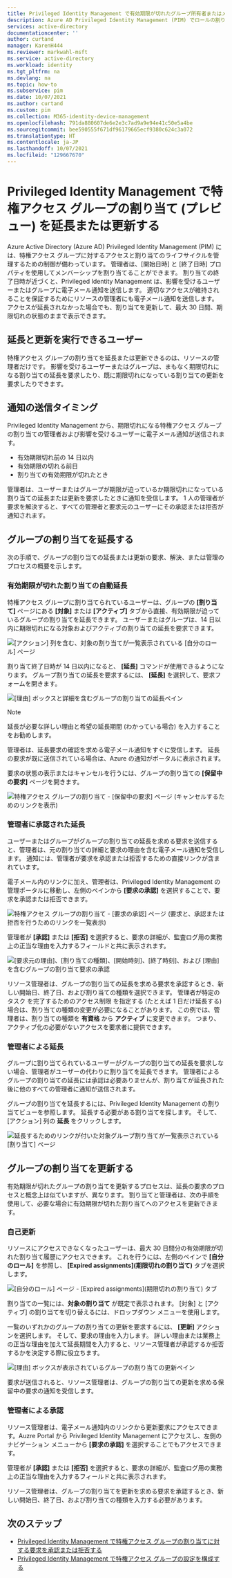 ```yaml
---
title: Privileged Identity Management で有効期限が切れたグループ所有者またはメンバー割り当てを更新する - Azure AD | Microsoft Docs
description: Azure AD Privileged Identity Management (PIM) でロールの割り当て可能なグループの割り当てを延長または更新する方法について説明します。
services: active-directory
documentationcenter: ''
author: curtand
manager: KarenH444
ms.reviewer: markwahl-msft
ms.service: active-directory
ms.workload: identity
ms.tgt_pltfrm: na
ms.devlang: na
ms.topic: how-to
ms.subservice: pim
ms.date: 10/07/2021
ms.author: curtand
ms.custom: pim
ms.collection: M365-identity-device-management
ms.openlocfilehash: 791da880607de6e2e3c7ad9a9e94e41c50e5a4be
ms.sourcegitcommit: bee590555f671df96179665ecf9380c624c3a072
ms.translationtype: HT
ms.contentlocale: ja-JP
ms.lasthandoff: 10/07/2021
ms.locfileid: "129667670"
---
```

# <a name="extend-or-renew-privileged-access-group-assignments-preview-in-privileged-identity-management"></a>Privileged Identity Management で特権アクセス グループの割り当て (プレビュー) を延長または更新する

Azure Active Directory (Azure AD) Privileged Identity Management (PIM) には、特権アクセス グループに対するアクセスと割り当てのライフサイクルを管理するための制御が備わっています。 管理者は、[開始日時] と [終了日時] プロパティを使用してメンバーシップを割り当てることができます。 割り当ての終了日時が近づくと、Privileged Identity Management は、影響を受けるユーザーまたはグループに電子メール通知を送信します。 適切なアクセスが維持されることを保証するためにリソースの管理者にも電子メール通知を送信します。 アクセスが延長されなかった場合でも、割り当てを更新して、最大 30 日間、期限切れの状態のままで表示できます。

## <a name="who-can-extend-and-renew"></a>延長と更新を実行できるユーザー

特権アクセス グループの割り当てを延長または更新できるのは、リソースの管理者だけです。 影響を受けるユーザーまたはグループは、まもなく期限切れになる割り当ての延長を要求したり、既に期限切れになっている割り当ての更新を要求したりできます。

## <a name="when-notifications-are-sent"></a>通知の送信タイミング

Privileged Identity Management から、期限切れになる特権アクセス グループの割り当ての管理者および影響を受けるユーザーに電子メール通知が送信されます。

- 有効期限切れ前の 14 日以内
- 有効期限の切れる前日
- 割り当ての有効期限が切れたとき

管理者は、ユーザーまたはグループが期限が迫っているか期限切れになっている割り当ての延長または更新を要求したときに通知を受信します。 1 人の管理者が要求を解決すると、すべての管理者と要求元のユーザーにその承認または拒否が通知されます。

## <a name="extend-group-assignments"></a>グループの割り当てを延長する

次の手順で、グループの割り当ての延長または更新の要求、解決、または管理のプロセスの概要を示します。

### <a name="self-extend-expiring-assignments"></a>有効期限が切れた割り当ての自動延長

特権アクセス グループに割り当てられているユーザーは、グループの **[割り当て]** ページにある **[対象]** または **[アクティブ]** タブから直接、有効期限が迫っているグループの割り当てを延長できます。 ユーザーまたはグループは、14 日以内に期限切れになる対象およびアクティブの割り当ての延長を要求できます。

![[アクション] 列を含む、対象の割り当てが一覧表示されている [自分のロール] ページ](media/groups-renew-extend/self-extend-group-assignment.png)

割り当て終了日時が 14 日以内になると、 **[延長]** コマンドが使用できるようになります。 グループ割り当ての延長を要求するには、 **[延長]** を選択して、要求フォームを開きます。

![[理由] ボックスと詳細を含むグループの割り当ての延長ペイン](media/groups-renew-extend/extend-request-details-group-assignment.png)

>[!NOTE]
>延長が必要な詳しい理由と希望の延長期間 (わかっている場合) を入力することをお勧めします。

管理者は、延長要求の確認を求める電子メール通知をすぐに受信します。 延長の要求が既に送信されている場合は、Azure の通知がポータルに表示されます。

要求の状態の表示またはキャンセルを行うには、グループの割り当ての **[保留中の要求]** ページを開きます。

![特権アクセス グループの割り当て - [保留中の要求] ページ (キャンセルするためのリンクを表示)](media/groups-renew-extend/group-assignment-extend-cancel-request.png)

### <a name="admin-approved-extension"></a>管理者に承認された延長

ユーザーまたはグループがグループの割り当ての延長を求める要求を送信すると、管理者は、元の割り当ての詳細と要求の理由を含む電子メール通知を受信します。 通知には、管理者が要求を承認または拒否するための直接リンクが含まれています。

電子メール内のリンクに加え、管理者は、Privileged Identity Management の管理ポータルに移動し、左側のペインから **[要求の承認]** を選択することで、要求を承認または拒否できます。

![特権アクセス グループの割り当て - [要求の承認] ページ (要求と、承認または拒否を行うためのリンクを一覧表示)](media/groups-renew-extend/group-assignment-extend-admin-approve.png)

管理者が **[承認]** または **[拒否]** を選択すると、要求の詳細が、監査ログ用の業務上の正当な理由を入力するフィールドと共に表示されます。

![[要求元の理由]、[割り当ての種類]、[開始時刻]、[終了時刻]、および [理由] を含むグループの割り当て要求の承認](media/groups-renew-extend/group-assignment-extend-admin-approve-reason.png)

リソース管理者は、グループの割り当ての延長を求める要求を承認するとき、新しい開始日、終了日、および割り当ての種類を選択できます。 管理者が特定のタスク を完了するためのアクセス制限 を指定する (たとえば 1 日だけ延長する) 場合は、割り当ての種類の変更が必要になることがあります。 この例では、管理者は、割り当ての種類を **有資格** から **アクティブ** に変更できます。 つまり、アクティブ化の必要がないアクセスを要求者に提供できます。

### <a name="admin-initiated-extension"></a>管理者による延長

グループに割り当てられているユーザーがグループの割り当ての延長を要求しない場合、管理者がユーザーの代わりに割り当てを延長できます。 管理者によるグループの割り当ての延長には承認は必要ありませんが、割り当てが延長された後に他のすべての管理者に通知が送信されます。

グループの割り当てを延長するには、Privileged Identity Management の割り当てビューを参照します。 延長する必要がある割り当てを探します。 そして、[アクション] 列の **延長** をクリックします。

![延長するためのリンクが付いた対象グループ割り当てが一覧表示されている [割り当て] ページ](media/groups-renew-extend/group-assignment-extend-admin-approve.png)

## <a name="renew-group-assignments"></a>グループの割り当てを更新する

有効期限が切れたグループの割り当てを更新するプロセスは、延長の要求のプロセスと概念上は似ていますが、異なります。 割り当てと管理者は、次の手順を使用して、必要な場合に有効期限が切れた割り当てへのアクセスを更新できます。

### <a name="self-renew"></a>自己更新

リソースにアクセスできなくなったユーザーは、最大 30 日間分の有効期限が切れた割り当て履歴にアクセスできます。 これを行うには、左側のペインで **[自分のロール]** を参照し、 **[Expired assignments]\(期限切れの割り当て\)** タブを選択します。

![[自分のロール] ページ - [Expired assignments]\(期限切れの割り当て\) タブ](media/groups-renew-extend/groups-renew-from-my-roles.png)

割り当ての一覧には、**対象の割り当て** が既定で表示されます。 [対象] と [アクティブ] の割り当てを切り替えるには、ドロップダウン メニューを使用します。

一覧のいずれかのグループの割り当ての更新を要求するには、 **[更新]** アクションを選択します。 そして、要求の理由を入力します。 詳しい理由または業務上の正当な理由を加えて延長期間を入力すると、リソース管理者が承認するか拒否するかを決定する際に役立ちます。

![[理由] ボックスが表示されているグループの割り当ての更新ペイン](media/groups-renew-extend/groups-renew-request-form.png)

要求が送信されると、リソース管理者は、グループの割り当ての更新を求める保留中の要求の通知を受信します。

### <a name="admin-approves"></a>管理者による承認

リソース管理者は、電子メール通知内のリンクから更新要求にアクセスできます。Auzre Portal から Privileged Identity Management にアクセスし、左側のナビゲーション メニューから **[要求の承認]** を選択することでもアクセスできます。

管理者が **[承認]** または **[拒否]** を選択すると、要求の詳細が、監査ログ用の業務上の正当な理由を入力するフィールドと共に表示されます。

リソース管理者は、グループの割り当てを更新を求める要求を承認するとき、新しい開始日、終了日、および割り当ての種類を入力する必要があります。

## <a name="next-steps"></a>次のステップ

- [Privileged Identity Management で特権アクセス グループの割り当てに対する要求を承認または拒否する](groups-approval-workflow.md)
- [Privileged Identity Management で特権アクセス グループの設定を構成する](groups-role-settings.md)

